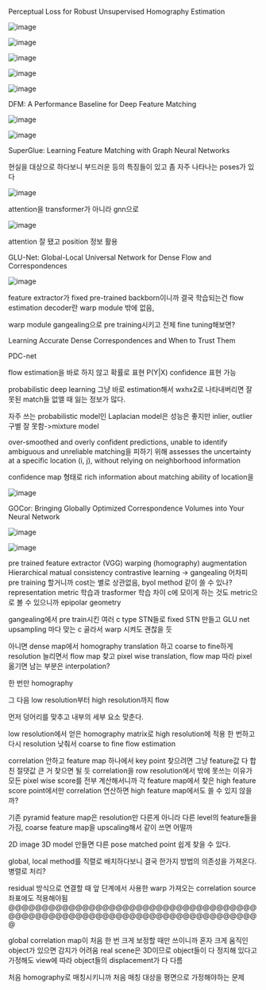 Perceptual Loss for Robust Unsupervised Homography Estimation

![image](https://user-images.githubusercontent.com/67745456/154397323-7ffc6652-6bd7-484d-9f33-b03cdefa1233.png)

![image](https://user-images.githubusercontent.com/67745456/154397405-007a8a86-a78f-4ad6-81b0-d21dbe47e830.png)

![image](https://user-images.githubusercontent.com/67745456/154397429-a2333f9f-67dc-4c60-af76-f97ae0277886.png)

![image](https://user-images.githubusercontent.com/67745456/154397463-9aca135c-1eb0-4146-a20d-e9d934e3966e.png)

![image](https://user-images.githubusercontent.com/67745456/154397486-b31691a9-9a4a-4a94-bab4-3c76277f1e4e.png)




DFM: A Performance Baseline for Deep Feature Matching

![image](https://user-images.githubusercontent.com/67745456/154414769-220d664a-cd96-4a10-b72b-6e3f1a41efb0.png)

![image](https://user-images.githubusercontent.com/67745456/154414832-0ba0ce3e-7acb-47b3-8b5c-c0ae7caa36f2.png)




SuperGlue: Learning Feature Matching with Graph Neural Networks

현실을 대상으로 하다보니 부드러운 등의 특징들이 있고 좀 자주 나타나는 poses가 있다

![image](https://user-images.githubusercontent.com/67745456/154482100-4425869c-f32b-4db0-bdf5-691f48541490.png)

attention을 transformer가 아니라 gnn으로

![image](https://user-images.githubusercontent.com/67745456/154482209-d0a1cc8b-d587-4552-a6a5-72b5124ccdfe.png)

attention 잘 됐고 position 정보 활용




GLU-Net: Global-Local Universal Network for Dense Flow and Correspondences

![image](https://user-images.githubusercontent.com/67745456/154482816-416f1ece-851a-4243-afa2-99e9eb21972f.png)

feature extractor가 fixed pre-trained backborn이니까 결국 학습되는건 flow estimation decoder란 warp module 밖에 없음, 

warp module  gangealing으로 pre training시키고 전체 fine tuning해보면?





Learning Accurate Dense Correspondences and When to Trust Them

PDC-net

flow estimation을 바로 하지 않고 확률로 표현 P(Y|X) confidence 표현 가능

probabilistic deep learning 그냥 바로 estimation해서 wxhx2로 나타내버리면 잘못된 match들 없앨 때 잃는 정보가 많다.

자주 쓰는 probabilistic model인 Laplacian model은 성능은 좋지만 inlier, outlier 구별 잘 못함->mixture model

over-smoothed and overly confident predictions, unable to identify ambiguous and unreliable matching을 피하기 위해 assesses the uncertainty at a specific location (i, j), without relying on neighborhood information

confidence map 형태로 rich information about matching ability of location을 

![image](https://user-images.githubusercontent.com/67745456/154492424-8a47fe7f-6ec6-4edd-a4de-843ca0a100d2.png)




GOCor: Bringing Globally Optimized Correspondence Volumes into Your Neural Network

![image](https://user-images.githubusercontent.com/67745456/154596253-0ecb3408-5074-4129-ad9d-d6020750f46f.png)

![image](https://user-images.githubusercontent.com/67745456/154596289-81d1e7ee-4f07-484e-a34b-72ceb4c5ef21.png)




pre trained feature extractor (VGG)
warping (homography)
augmentation
Hierarchical
matual consistency
contrastive learning   -> gangealing  어차피 pre training 할거니까 cost는 별로 상관없음, byol method 같이 쓸 수 있나? representation metric 학습과 trasformer 학습 차이 c에 모이게 하는 것도 metric으로 볼 수 있으니까
epipolar geometry



gangealing에서 pre train시킨 여러 c type STN들로 fixed STN 만들고
GLU net  upsampling 마다 맞는 c 골라서 warp 시켜도 괜찮을 듯

아니면 dense map에서 homography translation 하고 coarse to fine하게 resolution 늘리면서 flow map 찾고 pixel wise translation, flow map 따라 pixel 옮기면 남는 부분은 interpolation?

한 번만 homography

그 다음 low resolution부터 high resolution까지 flow

먼저 덩어리를 맞추고 내부의 세부 요소 맞춘다.


low resolution에서 얻은 homography matrix로 high resolution에 적용 한 번하고 다시 resolution 낮춰서 coarse to fine   flow estimation




correlation 안하고 feature map 하나에서 key point 찾으려면 그냥 feature값 다 합친 절댓값 큰 거 찾으면 될 듯
correlation을 row resolution에서 밖에 못쓰는 이유가 모든 pixel wise score를 전부 계산해서니까
각 feature map에서 찾은 high feature score point에서만 correlation 연산하면 high feature map에서도 쓸 수 있지 않을까?

기존 pyramid feature map은 resolution만 다른게 아니라 다른 level의 feature들을 가짐, coarse feature map을 upscaling해서 같이 쓰면 어떨까

2D image 3D model 만들면 다른 pose matched point 쉽게 찾을 수 있다.


global, local method를 직렬로 배치하다보니 결국 한가지 방법의 의존성을 가져온다. 병렬로 처리?




residual 방식으로 연결할 때 앞 단계에서 사용한 warp 가져오는 correlation source 좌표에도 적용해야됨 @@@@@@@@@@@@@@@@@@@@@@@@@@@@@@@@@@@@@@@@@@@@@@@@@@@@@@@@@@@@@@@@@@@@@@@@@@@


global correlation map이 처음 한 번 크게 보정할 때만 쓰이니까 혼자 크게 움직인 object가 있으면 감지가 어려움 real scene은 3D이므로 object들이 다 정지해 있다고 가정해도 view에 따라 object들의 displacement가 다 다름

처음 homography로 매칭시키니까 처음 매칭 대상을 평면으로 가정해야하는 문제

